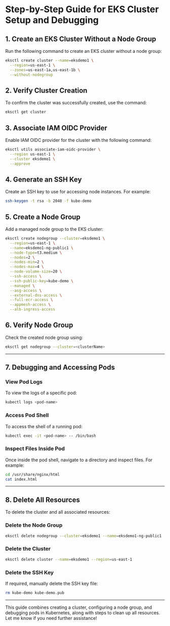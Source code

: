 # Step-by-Step Guide for EKS Cluster Setup and Debugging

## 1. Create an EKS Cluster Without a Node Group

Run the following command to create an EKS cluster without a node group:

```bash
eksctl create cluster --name=eksdemo1 \
  --region=us-east-1 \
  --zones=us-east-1a,us-east-1b \
  --without-nodegroup
```

## 2. Verify Cluster Creation

To confirm the cluster was successfully created, use the command:

```bash
eksctl get cluster
```

## 3. Associate IAM OIDC Provider

Enable IAM OIDC provider for the cluster with the following command:

```bash
eksctl utils associate-iam-oidc-provider \
  --region us-east-1 \
  --cluster eksdemo1 \
  --approve
```

## 4. Generate an SSH Key

Create an SSH key to use for accessing node instances. For example:

```bash
ssh-keygen -t rsa -b 2048 -f kube-demo
```

## 5. Create a Node Group

Add a managed node group to the EKS cluster:

```bash
eksctl create nodegroup --cluster=eksdemo1 \
  --region=us-east-1 \
  --name=eksdemo1-ng-public1 \
  --node-type=t3.medium \
  --nodes=2 \
  --nodes-min=2 \
  --nodes-max=4 \
  --node-volume-size=20 \
  --ssh-access \
  --ssh-public-key=kube-demo \
  --managed \
  --asg-access \
  --external-dns-access \
  --full-ecr-access \
  --appmesh-access \
  --alb-ingress-access
```

## 6. Verify Node Group

Check the created node group using:

```bash
eksctl get nodegroup --cluster=<clusterName>
```

---

## 7. Debugging and Accessing Pods

### View Pod Logs

To view the logs of a specific pod:

```bash
kubectl logs <pod-name>
```

### Access Pod Shell

To access the shell of a running pod:

```bash
kubectl exec -it <pod-name> -- /bin/bash
```

### Inspect Files Inside Pod

Once inside the pod shell, navigate to a directory and inspect files. For example:

```bash
cd /usr/share/nginx/html
cat index.html
```

---

## 8. Delete All Resources

To delete the cluster and all associated resources:

### Delete the Node Group

```bash
eksctl delete nodegroup --cluster=eksdemo1 --name=eksdemo1-ng-public1
```

### Delete the Cluster

```bash
eksctl delete cluster --name=eksdemo1 --region=us-east-1
```

### Delete the SSH Key

If required, manually delete the SSH key file:

```bash
rm kube-demo kube-demo.pub
```

---

This guide combines creating a cluster, configuring a node group, and debugging pods in Kubernetes, along with steps to clean up all resources. Let me know if you need further assistance!
